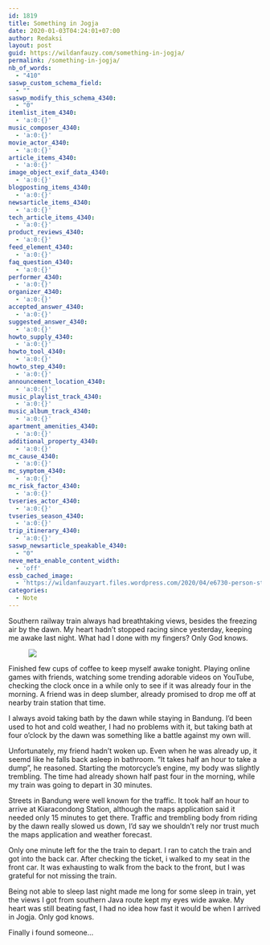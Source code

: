 ```yaml
---
id: 1819
title: Something in Jogja
date: 2020-01-03T04:24:01+07:00
author: Redaksi
layout: post
guid: https://wildanfauzy.com/something-in-jogja/
permalink: /something-in-jogja/
nb_of_words:
  - "410"
saswp_custom_schema_field:
  - ""
saswp_modify_this_schema_4340:
  - "0"
itemlist_item_4340:
  - 'a:0:{}'
music_composer_4340:
  - 'a:0:{}'
movie_actor_4340:
  - 'a:0:{}'
article_items_4340:
  - 'a:0:{}'
image_object_exif_data_4340:
  - 'a:0:{}'
blogposting_items_4340:
  - 'a:0:{}'
newsarticle_items_4340:
  - 'a:0:{}'
tech_article_items_4340:
  - 'a:0:{}'
product_reviews_4340:
  - 'a:0:{}'
feed_element_4340:
  - 'a:0:{}'
faq_question_4340:
  - 'a:0:{}'
performer_4340:
  - 'a:0:{}'
organizer_4340:
  - 'a:0:{}'
accepted_answer_4340:
  - 'a:0:{}'
suggested_answer_4340:
  - 'a:0:{}'
howto_supply_4340:
  - 'a:0:{}'
howto_tool_4340:
  - 'a:0:{}'
howto_step_4340:
  - 'a:0:{}'
announcement_location_4340:
  - 'a:0:{}'
music_playlist_track_4340:
  - 'a:0:{}'
music_album_track_4340:
  - 'a:0:{}'
apartment_amenities_4340:
  - 'a:0:{}'
additional_property_4340:
  - 'a:0:{}'
mc_cause_4340:
  - 'a:0:{}'
mc_symptom_4340:
  - 'a:0:{}'
mc_risk_factor_4340:
  - 'a:0:{}'
tvseries_actor_4340:
  - 'a:0:{}'
tvseries_season_4340:
  - 'a:0:{}'
trip_itinerary_4340:
  - 'a:0:{}'
saswp_newsarticle_speakable_4340:
  - "0"
neve_meta_enable_content_width:
  - 'off'
essb_cached_image:
  - 'https://wildanfauzyart.files.wordpress.com/2020/04/e6730-person-standing-by-an-old-train-in-a-train-stop-close-to-a-319331868450527-1.jpg?resize=640%2C300&#038;ssl=1'
categories:
  - Note
---
```

Southern railway train always had breathtaking views, besides the freezing air by the dawn. My heart hadn’t stopped racing since yesterday, keeping me awake last night. What had I done with my fingers? Only God knows.<figure class="wp-block-image size-large">

![](https://wildanfauzyart.files.wordpress.com/2020/04/e6730-person-standing-by-an-old-train-in-a-train-stop-close-to-a-319331868450527-1.jpg) </figure> 

Finished few cups of coffee to keep myself awake tonight. Playing online games with friends, watching some trending adorable videos on YouTube, checking the clock once in a while only to see if it was already four in the morning. A friend was in deep slumber, already promised to drop me off at nearby train station that time.

I always avoid taking bath by the dawn while staying in Bandung. I’d been used to hot and cold weather, I had no problems with it, but taking bath at four o’clock by the dawn was something like a battle against my own will.

Unfortunately, my friend hadn’t woken up. Even when he was already up, it seemd like he falls back asleep in bathroom. “It takes half an hour to take a dump”, he reasoned. Starting the motorcycle’s engine, my body was slightly trembling. The time had already shown half past four in the morning, while my train was going to depart in 30 minutes.

Streets in Bandung were well known for the traffic. It took half an hour to arrive at Kiaracondong Station, although the maps application said it needed only 15 minutes to get there. Traffic and trembling body from riding by the dawn really slowed us down, I’d say we shouldn’t rely nor trust much the maps application and weather forecast.

Only one minute left for the the train to depart. I ran to catch the train and got into the back car. After checking the ticket, i walked to my seat in the front car. It was exhausting to walk from the back to the front, but I was grateful for not missing the train.

Being not able to sleep last night made me long for some sleep in train, yet the views I got from southern Java route kept my eyes wide awake. My heart was still beating fast, I had no idea how fast it would be when I arrived in Jogja. Only god knows.

Finally i found someone&#8230;